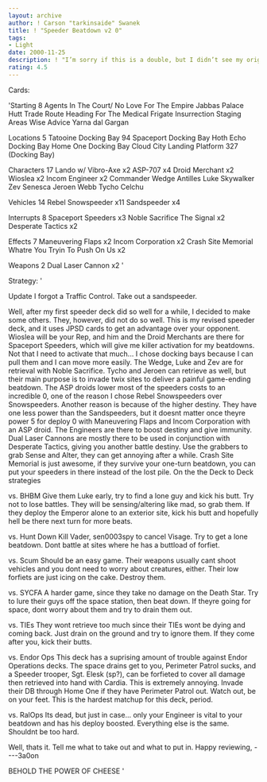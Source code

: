 ```yaml
---
layout: archive
author: ! Carson "tarkinsaide" Swanek
title: ! "Speeder Beatdown v2 0"
tags:
- Light
date: 2000-11-25
description: ! "I’m sorry if this is a double, but I didn’t see my original post on Decktech.  A speeder deck that delivers a game-ending beatdown."
rating: 4.5
---
```

Cards: 

'Starting 8
Agents In The Court/ No Love For The Empire
Jabbas Palace
Hutt Trade Route
Heading For The Medical Frigate
Insurrection
Staging Areas
Wise Advice
Yarna dal Gargan

Locations 5
Tatooine Docking Bay 94
Spaceport Docking Bay
Hoth Echo Docking Bay
Home One Docking Bay
Cloud City Landing Platform 327 (Docking Bay)

Characters 17
Lando w/ Vibro-Axe x2
ASP-707 x4
Droid Merchant x2
Wioslea x2
Incom Engineer x2
Commander Wedge Antilles
Luke Skywalker
Zev Senesca
Jeroen Webb
Tycho Celchu

Vehicles 14
Rebel Snowspeeder x11
Sandspeeder x4

Interrupts 8
Spaceport Speeders x3
Noble Sacrifice
The Signal x2
Desperate Tactics x2

Effects 7
Maneuvering Flaps x2
Incom Corporation x2
Crash Site Memorial
Whatre You Tryin To Push On Us x2

Weapons 2
 Dual Laser Cannon x2 '

Strategy: '

Update  I forgot a Traffic Control.	Take out a sandspeeder.

Well, after my first speeder deck did so well for a while, I decided to make some others.  They, however, did not do so well.  This is my revised speeder deck, and it uses JPSD cards to get an advantage over your opponent.	Wioslea will be your Rep, and him and the Droid Merchants are there for Spaceport Speeders, which will give me killer activation for my beatdowns.  Not that I need to activate that much...
I chose docking bays because I can pull them and I can move more easily.  The Wedge, Luke and Zev are for retrieval with Noble Sacrifice.  Tycho and Jeroen can retrieve as well, but their main purpose is to invade twix sites to deliver a painful game-ending beatdown.  The ASP droids lower most of the speeders costs to an incredible 0, one of the reason I chose Rebel Snowspeeders over Snowspeeders.  Another reason is because of the higher destiny.  They have one less power than the Sandspeeders, but it doesnt matter once theyre power 5 for deploy 0 with Maneuvering Flaps and Incom Corporation with an ASP droid.  The Engineers are there to boost destiny and give immunity.	Dual Laser Cannons are mostly there to be used in conjunction with Desperate Tactics, giving you another battle destiny.  Use the grabbers to grab Sense and Alter, they can get annoying after a while.  Crash Site Memorial is just awesome, if they survive your one-turn beatdown, you can put your speeders in there instead of the lost pile.  On the the Deck to Deck strategies

vs. BHBM  Give them Luke early,  try to find a lone guy and kick his butt.  Try not to lose battles.  They will be sensing/altering like mad, so grab them.  If they deploy the Emperor alone to an exterior site, kick his butt and hopefully hell be there next turn for more beats.

vs. Hunt Down	Kill Vader, sen0003spy to cancel Visage.  Try to get a lone beatdown.  Dont battle at sites where he has a buttload of forfiet.

vs. Scum  Should be an easy game.  Their weapons usually cant shoot vehicles and you dont need to worry about creatures, either.  Their low forfiets are just icing on the cake.  Destroy them.

vs. SYCFA A harder game, since they take no damage on the Death Star.	Try to lure their guys off the space station, then beat down.  If theyre going for space, dont worry about them and try to drain them out.

vs. TIEs They wont retrieve too much since their TIEs wont be dying and coming back.  Just drain on the ground and try to ignore them.  If they come after you, kick their butts.

vs. Endor Ops	This deck has a suprising amount of trouble against Endor Operations decks.  The space drains get to you, Perimeter Patrol sucks, and a Speeder trooper, Sgt. Elesk (sp?), can be forfieted to cover all damage then retrieved into hand with Cardia.  This is extremely annoying.  Invade their DB through Home One if they have Perimeter Patrol out.  Watch out, be on your feet.  This is the hardest matchup for this deck, period.

vs. RalOps  Its dead, but just in case... only your Engineer is vital to your beatdown and has his deploy boosted.  Everything else is the same.  Shouldnt be too hard.

Well, thats it.  Tell me what to take out and what to put in.  Happy reviewing,
----3a0on

BEHOLD THE POWER OF CHEESE '